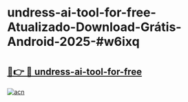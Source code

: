 # undress-ai-tool-for-free-Atualizado-Download-Grátis-Android-2025-#w6ixq

# <h2><a href="https://ainizakaria.my?title=undress-ai-tool-for-free&ref=24M">🔗👉 🔴 undress-ai-tool-for-free</a></h2>

[![acn](https://github.com/user-attachments/assets/0f9c940e-d8b0-45ae-aac7-cd30a18b3e1c)](https://ainizakaria.my?title=undress-ai-tool-for-free&ref=24M)

